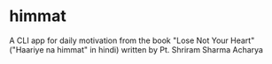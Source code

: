 # himmat
A CLI app for daily motivation from the book "Lose Not Your Heart" ("Haariye na himmat" in hindi) written by Pt. Shriram Sharma Acharya
